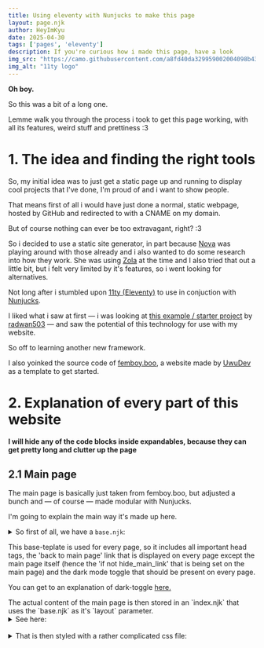 ```yaml
---
title: Using eleventy with Nunjucks to make this page
layout: page.njk
author: HeyImKyu
date: 2025-04-30
tags: ['pages', 'eleventy']
description: If you're curious how i made this page, have a look
img_src: "https://camo.githubusercontent.com/a8fd40da329959002004098b4343e77dab6bc025709a91dd9d184609ba111e02/68747470733a2f2f7777772e313174792e6465762f696d672f6c6f676f2d6769746875622e737667"
img_alt: "11ty logo"
---
```


**Oh boy.**

So this was a bit of a long one.

Lemme walk you through the process i took to get this page working, with all its features, weird stuff and prettiness :3

# 1. The idea and finding the right tools

So, my initial idea was to just get a static page up and running to display cool projects that I've done, I'm proud of and i want to show people.

That means first of all i would have just done a normal, static webpage, hosted by GitHub and redirected to with a CNAME on my domain.

But of course nothing can ever be too extravagant, right? :3

So i decided to use a static site generator, in part because <a class="link" href="https://kittygirl.online/">Nova</a> was playing around with those already and i also wanted to do some research into how they work.
She was using <a href="https://www.getzola.org/" class="link">Zola</a> at the time and I also tried that out a little bit, but i felt very limited by it's features, so i went looking for alternatives.

Not long after i stumbled upon <a href="https://www.11ty.dev/" class="link">11ty (Eleventy)</a> to use in conjuction with <a href="https://mozilla.github.io/nunjucks/" class="link">Nunjucks</a>.

I liked what i saw at first — i was looking at <a href="https://github.com/radwan503/BlogWithNunjucks--JamStack/" class="link">this example / starter project</a> by <a href="https://github.com/radwan503" class="link">radwan503</a> — and saw the potential of this technology for use with my website.

So off to learning another new framework.

I also yoinked the source code of <a href="https://femboy.boo/" class="link">femboy.boo</a>, a website made by <a href="https://github.com/UwUDev" class="link">UwuDev</a> as a template to get started.

# 2. Explanation of every part of this website

**I will hide any of the code blocks inside expandables, because they can get pretty long and clutter up the page**

## 2.1 Main page

The main page is basically just taken from femboy.boo, but adjusted a bunch and — of course — made modular with Nunjucks.

I'm going to explain the main way it's made up here.

<details>
<summary>
So first of all, we have a <code>base.njk</code>:
</summary>
{% raw %}
```html
<!DOCTYPE html>
<html lang="en">
  <head>
  {# [...] #}
  </head>
  <body>
    {% if not hide_main_link %}
      <a class="main-page-link link" href="{{ "/" | url }}">
        <div class="flex">
          <div id="back-to-main-arrow"></div>
          back to main page
        </div>
      </a>
    {% endif %}

    {% include "partials/darktoggle.njk" %}
    {{ content | safe }}
  </body>
</html>
```
{% endraw %}
</details>

This base-teplate is used for every page, so it includes all important head tags, the 'back to main page' link that is displayed on every page except the main page itself (hence the 'if not hide_main_link' that is being set on the main page) and the dark mode toggle that should be present on every page.

You can get to an explanation of dark-toggle <a href="#22-the-dark-mode-toggle" class="link">here.</a>

<div class="jumppoint" id="index-njk"></div>
The actual content of the main page is then stored in an `index.njk` that uses the `base.njk` as it's `layout` parameter.

<details>
<summary>
See here:
</summary>
{% raw %}
```html
---
title: "Kyu's Portfolio :3"
layout: base.njk
show_about: true
show_hall: true
show_pages: true
hide_main_link: true
---

{% from "partials/cards.njk" import card %}

{% include "partials/navbar.njk" %}

  <div class="hero">
    <div>
      <h10 class="hero-title">Henlo :3</h10>
      <p>Welcome to my super ultra-high quality portfolio website ^-^</p>
      <p>I'm still working on this right now, but i hope to get this finished soon :3</p>
      <p>For now, you can just sit here and look at the pretty colors moving to the right.</p>
    </div>
    {% include "partials/blob.html" %}
  </div>

  <div style="margin-top: 15vh"></div>

  <div class="arrow bounce"></div>

  <div style="margin-top: 15vh"></div>

  <div class="cards">
    <div class="card-uwu card-header" data-tilt data-tilt-speed="1200" data-tilt-easing="cubic-bezier(.03,.98,.52,.99)" data-tilt-reverse="1" data-tilt-max="3">
      <h10 class="card-header">Click on any of these cards to find out more about them!</h10>
    </div>

    <div id="column-l" class="cards-column">
      {% call card("Kyus Ax-Shell", "https://github.com/HeyImKyu/Ax-Shell") %}
        <p>My heavily modified fork of <a class="link" href="https://github.com/Axenide/">Axenide's</a> Ax-Shell</p>
        <p>Ax-Shell is a bar for the <a class="link" href="https://hyprland.org/">Hyprland</a> window manager</p>
        <p>A lot of my implementation has been merged into the base implementation now, but i still like to keep working on my own fork for my custom needs and wants</p>
        <p>It is hosted using <a href="https://github.com/Fabric-Development/fabric" class="link">Fabric</a>, a python library for hosting bars or arbitrary windows in wayland compositors</p>
        <p>For more information on Fabric, please check the card on the right</p>
        <center>
          <img style="max-width: 85%; max-height: 75%;"
            src="https://github.com/user-attachments/assets/f52da9e7-31dd-4e7f-b0bb-f859816cde27" alt="Image of Ax-Shell">
        </center>
      {% endcall %}

      {# all other cards #}  
    </div>
  </div>


  <script src="{{ "/js/tilt.min.js" | url }}"></script>
  <script src="{{ "/js/scroll.js" | url }}"></script>
```
{% endraw %}
</details>

In the first few lines you can also see the tags for the nav-bar that will be explained <a href="#23-the-navbar" class="link">later</a>.

## 2.2 The dark mode toggle
text
<details>
<summary>
The layout for the darkmode toggle itself is just an html file:
</summary>
{% raw %}
```html
<div id="darkmode-container">
    <label class="darkmode-label" for="darkmode-switch">
        <input type="checkbox" id="darkmode-switch" />
        <div class="darkmode-sunmoon">
            <div class="darkmode-darkside"></div>
        </div>
        <div class="darkmode-clouds">
            <img src="{{ "/assets/darkmode-toggle/cloud_1.svg" | url }}" alt="" class="darkmode-cloud darkmode-cloud-1" />
            <img src="{{ "/assets/darkmode-toggle/cloud_2.svg" | url }}" alt="" class="darkmode-cloud darkmode-cloud-2" />
            <img src="{{ "/assets/darkmode-toggle/cloud_3.svg" | url }}" alt="" class="darkmode-cloud darkmode-cloud-3" />
            <img src="{{ "/assets/darkmode-toggle/cloud_4.svg" | url }}" alt="" class="darkmode-cloud darkmode-cloud-4" />
            <img src="{{ "/assets/darkmode-toggle/stars.svg" | url }}" alt="" class="darkmode-stars" />
        </div>
    </label>
</div>
```
{% endraw %}
</details>

<br/>

<details>
<summary>
That is then styled with a rather complicated css file:
</summary>
{% raw %}
```css
:root {
    --darkmode-toggle-bg-color: #cde7ff;
    --darkmode-toggle-switch-width: 50px;
    --darkmode-toggle-switch-height: 30px;
    --darkmode-toggle-switch-round: 50px;
    --darkmode-toggle-switch-padding-x: 5px;
    --darkmode-toggle-switch-bg: linear-gradient(to bottom, #73bbff, #a2d1fd);
    --darkmode-toggle-switch-dark-bg: linear-gradient(to top, #2b3347, #181d27);
    --darkmode-toggle-border-width: 2px;
    --darkmode-toggle-border-gradient: linear-gradient(to bottom, #a2d1fd, #cde7ff);
    --darkmode-toggle-border-dark-gradient: linear-gradient(to bottom, #000000, #6c7384);
    --darkmode-toggle-sunmoon-size: 20px;
    --darkmode-toggle-transition: all 0.5s ease;
    --darkmode-tooggle-border-color-light: #90C9FE;
    --darkmode-tooggle-border-color-dark: #565C6B;
}

#darkmode-container {
    position: absolute;
    top: 1em;
    right: 1em;
    display: flex;
    align-items: center;
    justify-content: center;
    border-radius: var(--darkmode-toggle-switch-round);
}

.darkmode-label {
    position: relative;
    display: flex;
    align-items: center;
    justify-content: center;
    width: var(--darkmode-toggle-switch-width);
    height: var(--darkmode-toggle-switch-height);
    border-radius: var(--darkmode-toggle-switch-round);
    cursor: pointer;
    transition: var(--darkmode-toggle-transition);
    background: var(--darkmode-toggle-switch-bg);
    border: var(--darkmode-toggle-border-width) solid var(--darkmode-tooggle-border-color-light);
    overflow: hidden;
}

.dark .darkmode-label {
    border: var(--darkmode-toggle-border-width) solid var(--darkmode-tooggle-border-color-dark);
}

.darkmode-label::before {
    content: '';
    position: absolute;
    width: 100%;
    height: 100%;
    border-radius: var(--darkmode-toggle-switch-round);
    opacity: 0;
    background: var(--darkmode-toggle-switch-dark-bg);
    transition: var(--darkmode-toggle-transition);
}

.dark .darkmode-label::before {
    opacity: 1;
}

.darkmode-label input {
    display: none;
}

.darkmode-sunmoon {
    position: absolute;
    width: var(--darkmode-toggle-sunmoon-size);
    height: var(--darkmode-toggle-sunmoon-size);
    border-radius: 50%;
    transition: var(--darkmode-toggle-transition);
    left: var(--darkmode-toggle-switch-padding-x);
    z-index: 1;
    background-color: #FFC187;
    box-shadow: 0px 0px 11.7px 0px #FFC187, 0px 0px 20px 0px #ffc18768, -2px -2px 5px 0px #ffab5c inset;
}

.dark .darkmode-sunmoon {
    left: calc(100% - var(--darkmode-toggle-sunmoon-size) - var(--darkmode-toggle-switch-padding-x));
    background-color: #dee5f3;
    box-shadow: 0px 0px 51.7px 0px #dee5f3;
}

.darkmode-darkside {
    position: absolute;
    top: 0.5px;
    left: 0.5px;
    width: 75%;
    height: 75%;
    border-radius: 50%;
    background-color: #FFC187;
    transition: var(--darkmode-toggle-transition);
}

.dark .darkmode-darkside {
    background-color: #565c6b;
}

.darkmode-clouds {
    border-radius: var(--darkmode-toggle-switch-round);
    position: relative;
    height: 100%;
    width: 100%;
    overflow: hidden;
}

.darkmode-cloud {
    position: absolute;
    width: 60%;
    transition: var(--darkmode-toggle-transition);
}

.darkmode-cloud-1 {
    bottom: -45%;
    left: 0;
}

.darkmode-cloud-2 {
    bottom: -15%;
    left: 25px;
}

.darkmode-cloud-3 {
    bottom: -20%;
    right: 0px;
}

.darkmode-cloud-4 {
    bottom: -06%;
    right: -25px;
}


.dark .darkmode-cloud-1 {
    bottom: -35%;
    left: -110px;
}

.dark .darkmode-cloud-2 {
    bottom: -15%;
    left: -110px;
    transition: all 0.7s ease;
}

.dark .darkmode-cloud-3 {
    bottom: -15%;
    right: -110px;
}

.dark .darkmode-cloud-4 {
    bottom: -5%;
    right: -110px;
    transition: all 0.7s ease;
}

.darkmode-stars {
    position: absolute;
    top: 150%;
    left: 0;
    transform: translateY(-50%);
    pointer-events: none;
    transition: var(--darkmode-toggle-transition);
}

.dark .darkmode-stars {
    top: 70%;
}
```
{% endraw %}
</details>

What's interesting about this part is the logic behind it:

First of all, we need to tell 11ty that we want to store a variable.

We can do that with a file in `_data`, in my case `_data/darktoggle.js`:
```js
module.exports =  {
  darkmode: false
};
```

The real logic then is contained within another javascript file — `src/js/darktoggle.js` — and importet in `base.njk` using
```html
<script src="{{ "/js/darktoggle.js" | url }}"></script>
```

<details>
<summary>
The logic looks like this:
</summary>
{% raw %}
```js
document.addEventListener('DOMContentLoaded', () => {
    const toggleSwitch = document.querySelector(
    '.darkmode-label input[type="checkbox"]'
    );
    toggleSwitch.checked = localStorage.getItem('darkmode') === 'true';

    function switchTheme(dark) {
        if (dark) {
            document.documentElement.classList.add("dark");
        } else {
            document.documentElement.classList.remove("dark");
        }

        localStorage.setItem('darkmode', dark);
    }

    function switchThemeListener(e) {
        switchTheme(e.target.checked)
    }

    switchTheme(toggleSwitch.checked);
    toggleSwitch.addEventListener("change", switchThemeListener, false);
});
```
{% endraw %}
</details>

As you can see, I am storing the `darkmode` variable in local browser storage and depending on the value, I add a `.dark` class to the html.

## 2.3 The NavBar

Again, just like with the dark mode toggle, the nav bar is a partial include contained in the `_includes` folder and called upon with
{% raw %}
```njk
{% include "partials/navbar.njk" %}
```
{% endraw %}

<details>
<summary>
It is built like this:
</summary>
{% raw %}
```html
<div class="nav">
    <div class="title">{{ title }}</div>

    <div class="menu">
        {% if show_about %} <a href="{{ "/about" | url }}">About Me</a> {% endif %}
        {% if show_hall %} <a href="{{ "/hall" | url }}">Kyuties</a> {% endif %}
        {% if show_pages %} <a href="{{ "/pages/pages" | url }}">Pages</a> {% endif %}
        <a href="https://github.com/HeyImKyu/portfolio">Source Code</a>
    </div>
</div>
```
{% endraw %}
</details>

As you can see there is a bunch of conditional cases here that show or hide the links to the according pages.
These can then individually be enabled or disabled like seen in the header of the <a href="#index-njk" class="link">index.njk of the main page</a>.

I think this is a really nice approach to doing things modularly like this. That way, the nav-bar can just be reused in every page that should display a navigation bar, while still getting the option of showing or hiding different parts of it.

## 2.4 About page & Kyuties page

With the knowledge from above about the main page, the dark toggle and the nav bar, you should understand everything thats part of the about page.
It's actually a lot less complicated.

## 2.5 Pages

Okay, let's get to the interesting part: Pages!

The `Pages` page is where I started to grasp the full capabilities of 11ty paired with Nunjucks.

We're talking about fully dynamic generation of 
<ul class="markers">
    <li><a href="#251-table-of-content" class="link">Tables of Content</a></li>
    <li><a href="#252-articles" class="link">entire articles</a></li>
    <li><a href="#253-the-article-lists--page-overviews" class="link">and even autogenerated lists depending on the available tags and articles</a></li>
</ul>

Let's go through these:

### 2.5.1 Table of content

I got heavily inspired by the <a href="https://github.com/mozilla/nunjucks/blob/master/docs/_plugins/page_toc.rb" class="link">toc implementation in the Nunjucks documentation</a> but of course this had to be converted to a javascript plugin to work with 11ty.

<details>
<summary>
Thats exactly what i did here
</summary>
{% raw %}
```js
const fs = require("fs");
const markdownIt = require("markdown-it");
const markdownItAnchor = require("markdown-it-anchor");
const { JSDOM } = require("jsdom");

module.exports = function(eleventyConfig) {
  eleventyConfig.addShortcode("page_toc", function(pagePath) {
    let content = fs.readFileSync(pagePath, "utf8");

    content = content.replace(/^---[\s\S]*?---/, ""); // Strip frontmatter
    content = content.replace(/{% api %}\n([^\n]*)/, "### $1"); // Custom tag

    const slugMap = {};
    const md = markdownIt({
      html: false,
    }).use(markdownItAnchor, {
      slugify: s => {
        let slug = s
          .toLowerCase()
          .trim()
          .replace(/[:]/g, "")             // remove colons
          .replace(/\s+/g, "-")            // spaces to hyphens
          .replace(/[^\w-]/g, "");         // strip remaining non-word chars

        let orig = slug;
        let i = 1;
        while (slugMap[slug]) {
          slug = orig + i++;
        }
        slugMap[slug] = true;
        return slug;
      }
    });

    const rendered = md.render(content);
    const dom = new JSDOM(rendered);
    const document = dom.window.document;
    const tocItems = [...document.querySelectorAll("h1, h2, h3")].map(h => {
      const level = h.tagName.toLowerCase();
      return `<li class="${level}"><a href="#${h.id}">${h.textContent}</a></li>`;
    });

    return `<ul class="toc">${tocItems.join("\n")}</ul>`;
  });
};
```
{% endraw %}
</details>

This plugin is then imported into eleventy as explained later in <a href="#3-eleventy-configuration" class="link">"Eleventy configuration"</a>.

This plugin then automatically goes through the current html file and reads `h1`, `h2` and `h3` tags, and puts them together in a list.

### 2.5.2 Articles

An article on my website is called a `Page`.

I can create a new page, simply by putting a new Markdown file in the `pages` subfolder in my `src`.

I then like to also give that md file it's tags in the header, which is not entirely necessary, but makes for some cool features like article lists (or here page overviews).

So — let's explain how one of these pages works.

Every page starts off with a header again:
```md
{% raw %}
---
title: Using eleventy with Nunjucks to make this page
layout: page.njk
author: HeyImKyu
date: 2025-04-30
tags: ['pages', 'eleventy']
description: If you're curious how i made this page, have a look
img_src: "<your url here>"
img_alt: "11ty logo"
---

**Oh boy.**

So this was a bit of a long one.
```
{% endraw %}

It consists of a bunch of properties, all of which are used either on the page itself (e.g. title) or in the pages overview (e.g. description).

<details>
<summary>
The <code>layout</code> parameter is using <code>page.njk</code> as a value and that file looks as follows:
</summary>
{% raw %}
```html
---
layout: 'base.njk'
show_about: true
show_hall: true
show_pages: true
---      

{% include "partials/navbar.njk" %}

<div class="toc">
    <p><strong>{{ page.title }}</strong></p>
    {% page_toc page.inputPath %}
</div>

<div class="page-content">
    {{ content | safe }}  
</div>
<div class="bottom-buffer"></div>
```
{% endraw %}
</details>

As you can see, the layout file `page.njk` is itself using a layout of `base.njk`.
The layout files can be nested!

I don't think i have to say much about this file other than that; it just also has the <a href="#23-the-navbar" class="link">nav bar</a>, the <a href="#251-table-of-content" class="link">toc</a> and the page content in there.

and of course, we've saved the best for last:

### 2.5.3 The article lists / page overviews

Okay, let's begin slowly. For every `tag` used in a md file, 11ty automatically creates a `collection`. This collection can be accessed via `collections.<tag-name>`, for example:
{% raw %}
```html
{%- for page in collections.pages | reverse -%}
    <div>{{ page.title }}</div>
{%- endfor -%}
```
{% endraw %}

<details>
<summary>
And this is exactly what I <b>was</b> doing in <code>pages.njk</code>:
</summary>
{% raw %}
```html
---
title: "Pages Overview"
layout: base.njk
show_about: true
show_hall: true
show_pages: false
unlisted: true
---

{% include "partials/navbar.njk" %}
{% include "partials/subpages_list.njk" %}

<div class="pages-container">
    {%- for page in collections.pages | reverse -%}
      {% if not page.data.unlisted %}
        {% include "page-summary.njk" %}  
      {% endif %}
    {%- endfor -%}
</div>

<script src="{{ "/js/tilt.min.js" | url }}"></script>
```
{% endraw %}
</details>

Except — if I did that, I would have to create a page like that for *every single tag I created* — And that's of course not what we want!

So instead 11ty offers this cool technique how you can create dynamic pages. 

<details>
<summary>
I called my file for this <code>_tag.njk</code>
</summary>
{% raw %}
```md
---
layout: base.njk
pagination:
  data: collections
  size: 1
  alias: tag
permalink: "/pages/{{ tag }}/index.html"
eleventyComputed:
  title: "{{ tag | title }} Overview"
  for_tag: "{{ tag }}"
  unlisted: true
  show_about: true
  show_hall: true
  show_pages: false
---

{% include "partials/navbar.njk" %}
{% include "partials/subpages_list.njk" %}

<div class="pages-container">
  {%- for page in collections[for_tag] | reverse -%}
    {% include "page-summary.njk" %}
  {%- endfor -%}
</div>

<script src="{{ "/js/tilt.min.js" | url }}"></script>
```
{% endraw %}
</details>

Let's go through it together:

We again use the `base.njk` as a layout for our soon-to-be created file. That's easy. 

I think it's easier to show the `pagination` property as pseudo-code:
{% raw %}

```js
foreach (var tag in collections) {
    var overviewFile = create_file_with({
        title: "{{ tag | title }} Overview"
        for_tag: "{{ tag }}"
        unlisted: true
        show_about: true
        show_hall: true
        show_pages: false
    })
    with open("/pages/{{ tag }}/index.html") {
        write(overviewFile)
    }
}
```
{% endraw %}

The files will then of course also all contain the `content` of this `_tag_` file ^^

Yeah, and that's everything. Now a new `index.html` will be created in a subfolder in `pages/<tag>/index.html`. Pretty cool, right?

Anyway, let's get to the last point

# 3. Eleventy configuration

To make all of my pages work, i needed some custom configuration for eleventy.

The most important things for me were:

 <ul class="markers">
    <li>Displaying dates in german format which i fixed with <a href="https://github.com/techmsi/nunjucks-date" class="link">nunjucks-date</a></li>
    <li>Checkboxes for the Markdown parser which i got with <a href="https://github.com/linsir/markdown-it-task-checkbox" class="link">markdown-it-task-checkbox</a></li>
    <li>and syntax highlighting for codeblocks which is made possible by <a href="https://github.com/11ty/eleventy-plugin-syntaxhighlight" class="link">eleventy-plugin-syntaxhighlight</a></li>
    <li>I also needed to alter the markdown behaviour for markdowns which i did with <a href="https://github.com/valeriangalliat/markdown-it-anchor" class="link">markdown-it-anchor</a></li>
</ul>

I'm also passing through some values directly to the output folder and i tried around with global variables a bit.

<details>
<summary>
Finally, here's the full file:
</summary>
{% raw %}
```js
module.exports = function(eleventyConfig) {
  const passthroughs = [
    "src/assets",
    "src/js",
    "src/css"
  ]
  
  const config = {
    "testglobal": "meowmeow",
  };

  // ------- adding the stuff
  
  for (const item in config) {
    eleventyConfig.addGlobalData(item, config[item]);
  }

  for (const item of passthroughs) {
    eleventyConfig.addPassthroughCopy(item);
  }

  // ------- plugins

  var nunjucksDate = require("nunjucks-date");
  // http://momentjs.com/docs/#/displaying/format/
  nunjucksDate.setDefaultFormat("DD.MM.YYYY");
  eleventyConfig.addFilter("date", nunjucksDate);

  const syntaxHighlight = require("@11ty/eleventy-plugin-syntaxhighlight");
  eleventyConfig.addPlugin(syntaxHighlight);

  const checkboxMD = require("markdown-it-task-checkbox");
  eleventyConfig.amendLibrary("md", (mdLib) => mdLib.use(checkboxMD,
    {
      disabled: false,
      divWrap: false,
      divClass: 'checkbox',
      idPrefix: 'cbx_',
      ulClass: 'task-list',
      liClass: 'task-list-item'
    }
  ));

  const anchorMD = require("markdown-it-anchor");
  eleventyConfig.amendLibrary("md", (mdLib) => mdLib.use(anchorMD,
    {
      slugify: (s) => {
        let slug = s
          .toLowerCase()
          .trim()
          .replace(/[:]/g, "")             // remove colons
          .replace(/\s+/g, "-")            // spaces to hyphens
          .replace(/[^\w-]/g, "");         // strip remaining non-word chars

        return slug;
      }
    }
  ));

  eleventyConfig.addPlugin(require("./_plugins/page_toc"));

  return {
    dir: {
      input: "src",   // read source files from "src"
      output: "_site" // output result into "_site"
    }
  }
}
```
{% endraw %}
</details>

# 4. Final words

I am really enjoying working on this website and it's been basically all I've been doing for the past few days.

I also really hope someone at some point will read any of this ^^"

If you do, hit me up on discord <a href="https://discord.com/users/216542472438939649" class="link">@heyimkyu</a> :3

Would actually really appreciate it ^-^

Thanks for reading <3
